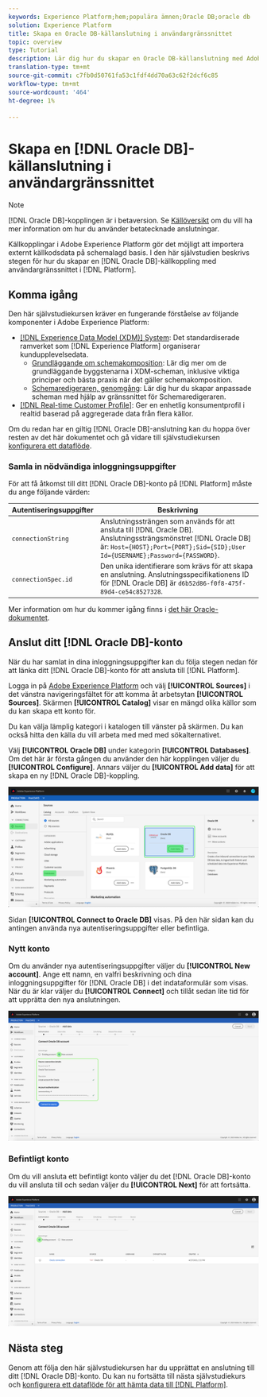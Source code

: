 ```yaml
---
keywords: Experience Platform;hem;populära ämnen;Oracle DB;oracle db
solution: Experience Platform
title: Skapa en Oracle DB-källanslutning i användargränssnittet
topic: overview
type: Tutorial
description: Lär dig hur du skapar en Oracle DB-källanslutning med Adobe Experience Platform-gränssnittet.
translation-type: tm+mt
source-git-commit: c7fb0d50761fa53c1fdf4dd70a63c62f2dcf6c85
workflow-type: tm+mt
source-wordcount: '464'
ht-degree: 1%

---
```



# Skapa en [!DNL Oracle DB]-källanslutning i användargränssnittet

>[!NOTE]
>
> [!DNL Oracle DB]-kopplingen är i betaversion. Se [Källöversikt](../../../../home.md#terms-and-conditions) om du vill ha mer information om hur du använder betatecknade anslutningar.

Källkopplingar i Adobe Experience Platform gör det möjligt att importera externt källkodsdata på schemalagd basis. I den här självstudien beskrivs stegen för hur du skapar en [!DNL Oracle DB]-källkoppling med användargränssnittet i [!DNL Platform].

## Komma igång

Den här självstudiekursen kräver en fungerande förståelse av följande komponenter i Adobe Experience Platform:

* [[!DNL Experience Data Model (XDM)] System](../../../../../xdm/home.md): Det standardiserade ramverket som  [!DNL Experience Platform] organiserar kundupplevelsedata.
   * [Grundläggande om schemakomposition](../../../../../xdm/schema/composition.md): Lär dig mer om de grundläggande byggstenarna i XDM-scheman, inklusive viktiga principer och bästa praxis när det gäller schemakomposition.
   * [Schemaredigeraren, genomgång](../../../../../xdm/tutorials/create-schema-ui.md): Lär dig hur du skapar anpassade scheman med hjälp av gränssnittet för Schemaredigeraren.
* [[!DNL Real-time Customer Profile]](../../../../../profile/home.md): Ger en enhetlig konsumentprofil i realtid baserad på aggregerade data från flera källor.

Om du redan har en giltig [!DNL Oracle DB]-anslutning kan du hoppa över resten av det här dokumentet och gå vidare till självstudiekursen [konfigurera ett dataflöde](../../dataflow/databases.md).

### Samla in nödvändiga inloggningsuppgifter

För att få åtkomst till ditt [!DNL Oracle DB]-konto på [!DNL Platform] måste du ange följande värden:

| Autentiseringsuppgifter | Beskrivning |
| ---------- | ----------- |
| `connectionString` | Anslutningssträngen som används för att ansluta till [!DNL Oracle DB]. Anslutningssträngsmönstret [!DNL Oracle DB] är: `Host={HOST};Port={PORT};Sid={SID};User Id={USERNAME};Password={PASSWORD}`. |
| `connectionSpec.id` | Den unika identifierare som krävs för att skapa en anslutning. Anslutningsspecifikationens ID för [!DNL Oracle DB] är `d6b52d86-f0f8-475f-89d4-ce54c8527328`. |

Mer information om hur du kommer igång finns i [det här Oracle-dokumentet](https://docs.oracle.com/database/121/ODPNT/featConnecting.htm#ODPNT199).

## Anslut ditt [!DNL Oracle DB]-konto

När du har samlat in dina inloggningsuppgifter kan du följa stegen nedan för att länka ditt [!DNL Oracle DB]-konto för att ansluta till [!DNL Platform].

Logga in på [Adobe Experience Platform](https://platform.adobe.com) och välj **[!UICONTROL Sources]** i det vänstra navigeringsfältet för att komma åt arbetsytan **[!UICONTROL Sources]**. Skärmen **[!UICONTROL Catalog]** visar en mängd olika källor som du kan skapa ett konto för.

Du kan välja lämplig kategori i katalogen till vänster på skärmen. Du kan också hitta den källa du vill arbeta med med med sökalternativet.

Välj **[!UICONTROL Oracle DB]** under kategorin **[!UICONTROL Databases]**. Om det här är första gången du använder den här kopplingen väljer du **[!UICONTROL Configure]**. Annars väljer du **[!UICONTROL Add data]** för att skapa en ny [!DNL Oracle DB]-koppling.

![katalog](../../../../images/tutorials/create/oracle/catalog.png)

Sidan **[!UICONTROL Connect to Oracle DB]** visas. På den här sidan kan du antingen använda nya autentiseringsuppgifter eller befintliga.

### Nytt konto

Om du använder nya autentiseringsuppgifter väljer du **[!UICONTROL New account]**. Ange ett namn, en valfri beskrivning och dina inloggningsuppgifter för [!DNL Oracle DB] i det indataformulär som visas. När du är klar väljer du **[!UICONTROL Connect]** och tillåt sedan lite tid för att upprätta den nya anslutningen.

![koppla](../../../../images/tutorials/create/oracle/new.png)

### Befintligt konto

Om du vill ansluta ett befintligt konto väljer du det [!DNL Oracle DB]-konto du vill ansluta till och sedan väljer du **[!UICONTROL Next]** för att fortsätta.

![befintlig](../../../../images/tutorials/create/oracle/existing.png)

## Nästa steg

Genom att följa den här självstudiekursen har du upprättat en anslutning till ditt [!DNL Oracle DB]-konto. Du kan nu fortsätta till nästa självstudiekurs och [konfigurera ett dataflöde för att hämta data till [!DNL Platform]](../../dataflow/databases.md).